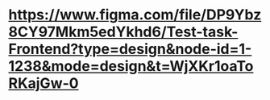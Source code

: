# https://www.figma.com/file/DP9Ybz8CY97Mkm5edYkhd6/Test-task-Frontend?type=design&node-id=1-1238&mode=design&t=WjXKr1oaToRKajGw-0
